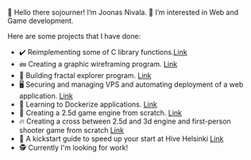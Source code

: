 👋 Hello there sojourner! I’m Joonas Nivala.
👀 I’m interested in Web and Game development.

Here are some projects that I have done:
- ✔️ Reimplementing some of C library functions.[Link](https://github.com/kafkalainen/libft_reloaded)
- 🖮 Creating a graphic wireframing program. [Link](https://github.com/kafkalainen/fdf)
- 🥦 Building fractal explorer program. [Link](https://github.com/kafkalainen/fractol)
- 🖥️ Securing and managing VPS and automating deployment of a web application. [Link](https://github.com/kafkalainen/roger-skyline-1)
- 🐳 Learning to Dockerize applications. [Link](https://github.com/kafkalainen/docker-1)
- 🐺 Creating a 2.5d game engine from scratch. [Link](https://github.com/kafkalainen/wolf3d)
- 🔥 Creating a cross between 2.5d and 3d engine and first-person shooter game from scratch [Link](https://github.com/kafkalainen/doom_nukem)
- 🐝 A kickstart guide to speed up your start at Hive Helsinki [Link](https://github.com/kafkalainen/beekeepers-guide)
- 🕵️ Currently I'm looking for work!
